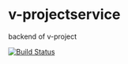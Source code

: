 # v-projectservice
backend of v-project

[![Build Status](https://travis-ci.org/ReneCode/v-projectservice.svg?branch=master)](https://travis-ci.org/ReneCode/v-projectservice)
